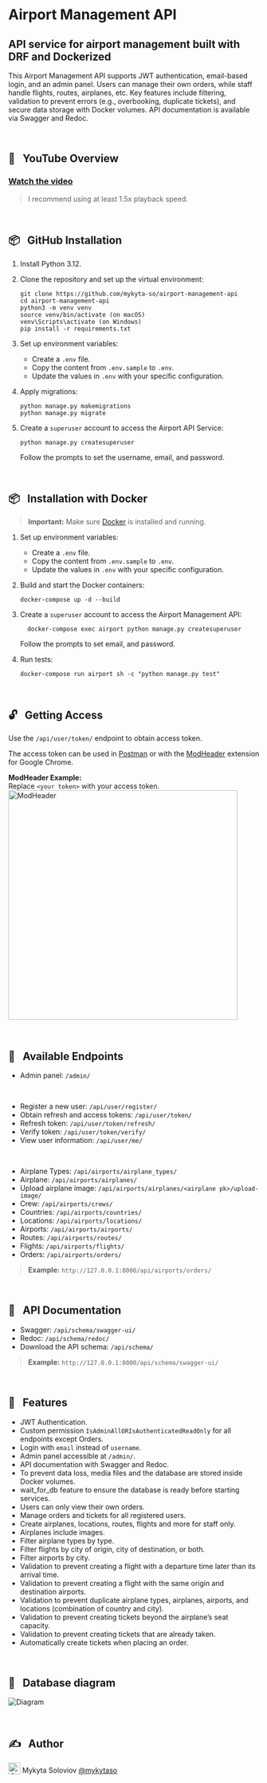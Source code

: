 # Airport Management API

## API service for airport management built with DRF and Dockerized



This Airport Management API supports JWT authentication, email-based login, and an admin panel. Users can manage their own orders, while staff handle flights, routes, airplanes, etc. Key features include filtering, validation to prevent errors (e.g., overbooking, duplicate tickets), and secure data storage with Docker volumes. API documentation is available via Swagger and Redoc.

<br>

## 🍿 &nbsp; YouTube Overview
### <a href="https://youtu.be/ms4_s28IR2k" target="_blank">Watch the video</a>
> I recommend using at least 1.5x playback speed. 

<br>

## 📦 &nbsp; GitHub Installation 

1. Install Python 3.12.

2. Clone the repository and set up the virtual environment:
    ```shell
    git clone https://github.com/mykyta-so/airport-management-api
    cd airport-management-api
    python3 -m venv venv
    source venv/bin/activate (on macOS)
    venv\Scripts\activate (on Windows)
    pip install -r requirements.txt
    ```
   
3. Set up environment variables:
   - Create a `.env` file.
   - Copy the content from `.env.sample` to `.env`.
   - Update the values in `.env` with your specific configuration.


4. Apply migrations:
    ```shell
    python manage.py makemigrations
    python manage.py migrate
    ```

5. Create a `superuser` account to access the Airport API Service:
   ```shell
   python manage.py createsuperuser
    ```
   Follow the prompts to set the username, email, and password.

<br>

## 📦 &nbsp; Installation with Docker

> **Important:**  Make sure [Docker](https://www.docker.com/) is installed and running.


1. Set up environment variables:
   - Create a `.env` file.
   - Copy the content from `.env.sample` to `.env`.
   - Update the values in `.env` with your specific configuration.


2. Build and start the Docker containers:
    ```shell
    docker-compose up -d --build
    ```
   
3. Create a `superuser` account to access the Airport Management API:
   ```shell
     docker-compose exec airport python manage.py createsuperuser
   ```
    Follow the prompts to set email, and password.


4. Run tests:
    ```shell
    docker-compose run airport sh -c "python manage.py test"
   ```
<br>


## 🔓 &nbsp; Getting Access

Use the `/api/user/token/` endpoint to obtain access token.

The access token can be used in [Postman](https://www.postman.com/) or with the [ModHeader](https://chromewebstore.google.com/detail/modheader-modify-http-hea/idgpnmonknjnojddfkpgkljpfnnfcklj?hl=en) extension for Google Chrome.

**ModHeader Example:**<br>
Replace `<your token>` with your access token.<br>
<img src="docs/images/modheader.png" alt="ModHeader" width="460"/>

<br>

## 📡 &nbsp; Available Endpoints

- Admin panel: `/admin/`
<br>

- Register a new user: `/api/user/register/`
- Obtain refresh and access tokens: `/api/user/token/`
- Refresh token: `/api/user/token/refresh/`
- Verify token: `/api/user/token/verify/`
- View user information: `/api/user/me/`
<br>


- Airplane Types: `/api/airports/airplane_types/`
- Airplane: `/api/airports/airplanes/`
- Upload airplane image: `/api/airports/airplanes/<airplane pk>/upload-image/`
- Crew: `/api/airports/crews/`
- Countries: `/api/airports/countries/`
- Locations: `/api/airports/locations/`
- Airports: `/api/airports/airports/`
- Routes: `/api/airports/routes/`
- Flights: `/api/airports/flights/`
- Orders: `/api/airports/orders/`

>**Example:** `http://127.0.0.1:8000/api/airports/orders/`

<br>

## 📑 &nbsp; API Documentation
- Swagger: `/api/schema/swagger-ui/`
- Redoc: `/api/schema/redoc/`
- Download the API schema: `/api/schema/`

>**Example:** `http://127.0.0.1:8000/api/schema/swagger-ui/`

<br>

## 👾 &nbsp; Features
- JWT Authentication.
- Custom permission `IsAdminAllORIsAuthenticatedReadOnly` for all endpoints except Orders.
- Login with `email` instead of `username`.
- Admin panel accessible at `/admin/`.
- API documentation with Swagger and Redoc.
- To prevent data loss, media files and the database are stored inside Docker volumes.
- wait_for_db feature to ensure the database is ready before starting services.
- Users can only view their own orders.
- Manage orders and tickets for all registered users.
- Create airplanes, locations, routes, flights and more for staff only.
- Airplanes include images.
- Filter airplane types by type.
- Filter flights by city of origin, city of destination, or both.
- Filter airports by city.
- Validation to prevent creating a flight with a departure time later than its arrival time.
- Validation to prevent creating a flight with the same origin and destination airports.
- Validation to prevent duplicate airplane types, airplanes, airports, and locations (combination of country and city).
- Validation to prevent creating tickets beyond the airplane’s seat capacity.
- Validation to prevent creating tickets that are already taken.
- Automatically create tickets when placing an order.

<br>

## 🔗 &nbsp; Database diagram
![Diagram](docs/images/db_diagram.png)
   
<br>

## ✍️ &nbsp; Author
<img src="https://github.com/mykytaso.png" alt="@mykytaso" width="24" height="24" valign="bottom" /> Mykyta Soloviov <a href="https://github.com/mykytaso">@mykytaso</a>
